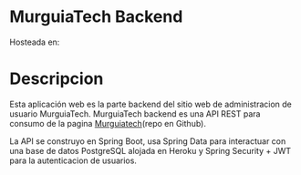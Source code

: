 # MurguiaTech Backend
  Hosteada en: 

# Descripcion
  Esta aplicación web es la parte backend del sitio web de administracion de usuario MurguiaTech.
  MurguiaTech backend es una API REST para consumo de la pagina [Murguiatech](https://github.com/Gerson-Murguia/Murguia-Tech-Frontend)(repo en Github).
  
  La API se construyo en Spring Boot, usa Spring Data para interactuar 
  con una base de datos PostgreSQL alojada en Heroku y Spring Security + JWT para la autenticacion de usuarios.
